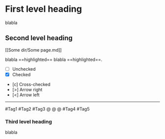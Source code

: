 # First level heading

blabla

## Second level heading

[[Some dir/Some page.md]]

blabla ==highlighted== blabla ==highlighted==.

- [ ] Unchecked
- [x] Checked
- [c] Cross-checked
- [>] Arrow right
- [<] Arrow left

---

 #Tag1  #Tag2  #Tag3
@ @
@
 #Tag4 #Tag5

### Third level heading

blabla

